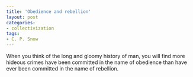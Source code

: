 ```yaml
---
title: 'Obedience and rebellion'
layout: post
categories:
- collectivization
tags:
- C. P. Snow
---
```


When you think of the long and gloomy history of man, you will find more hideous crimes have been committed in the name of obedience than have ever been committed in the name of rebellion.